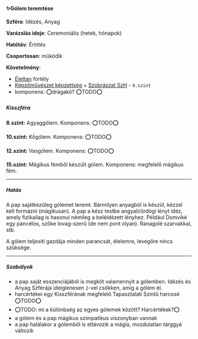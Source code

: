 #### ✨Gólem teremtése

**Szféra**: Idézés, Anyag

**Varázslás ideje**: Ceremoniális (hetek, hónapok)

**Hatótáv**: Érintés

**Csoportosan**: működik 


 **Követelmény**:
- [Élettan](../fortelyok.altalanos/elettan.md) fortély
- [Képzőművészet képzettség](../kepzettsegek.muveszeti/kepzomuveszet.md) + [Szobrászat SzH](../hatterek.szabad/szobraszat.md) - `9.szint`
- komponens: ⭕drágakő? ⭕TODO⭕
##### Kisszféra

**8.szint:** Agyaggólem. Komponens: ⭕TODO⭕

**10.szint:** Kőgólem. Komponens: ⭕TODO⭕

**12.szint:** Vasgólem. Komponens: ⭕TODO⭕

**15.szint:** Mágikus fémből készült gólem. Komponens: megfelelő mágikus fém.


---
##### Hatás

A pap sajátkezűleg gólemet teremt. Bármilyen anyagból is készül, kézzel kell formázni (mágikusan). A pap a kész testbe angyali/ördögi lényt idéz, amely fizikailag is hasonul némileg a beléidézett lényhez. Például Domviké egy páncélos, szőke lovag-szerű (de nem pont olyan). Ranagolé szarvakkal, stb.

A gólem teljesíti gazdája minden parancsát, élelemre, levegőre nincs szüksége.

---
##### Szabályok

- a pap saját esszenciájából is megköt valamennyit a gólemben. Idézés és Anyag Szférája ideiglenesen `2`-vel csökken, amíg a gólem él.
- harcértékei egy Kisszférának megfelelő Tapasztalati Szintű harcosé ⭕TODO⭕
- ⭕TODO: mi a különbség az egyes gólemek között? Harcértékek?⭕
- a gólem és a pap mágikus szimpatikus viszonyban vannak
- a pap halálakor a gólemből is eltávozik a mágia, mozdulatlan tárggyá változik
